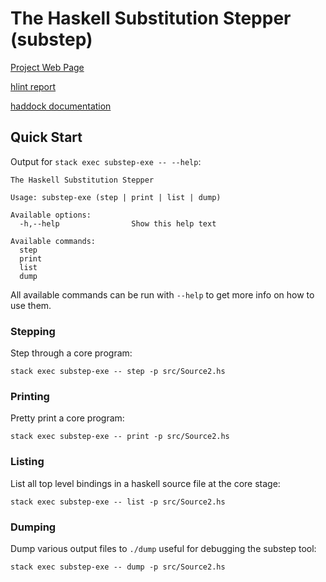# The Haskell Substitution Stepper (substep)

[Project Web Page](http://haskell-substitution-stepper.pages.gitlab.ost.ch/product-docu/index.html)

[hlint report](https://gitlab.ost.ch/haskell-substitution-stepper/code/-/jobs/artifacts/master/raw/report.html?job=lint)

[haddock documentation](https://gitlab.ost.ch/haskell-substitution-stepper/code/-/jobs/artifacts/master/download?job=haddock)

## Quick Start

Output for `stack exec substep-exe -- --help`:

```plain
The Haskell Substitution Stepper

Usage: substep-exe (step | print | list | dump)

Available options:
  -h,--help                Show this help text

Available commands:
  step                     
  print                    
  list                     
  dump                 
```

All available commands can be run with `--help` to get more info on how to use them.

### Stepping

Step through a core program:

```shell
stack exec substep-exe -- step -p src/Source2.hs
```

### Printing

Pretty print a core program:

```shell
stack exec substep-exe -- print -p src/Source2.hs
```

### Listing

List all top level bindings in a haskell source file at the core stage:

```shell
stack exec substep-exe -- list -p src/Source2.hs
```

### Dumping

Dump various output files to `./dump` useful for debugging the substep tool:

```shell
stack exec substep-exe -- dump -p src/Source2.hs
```
